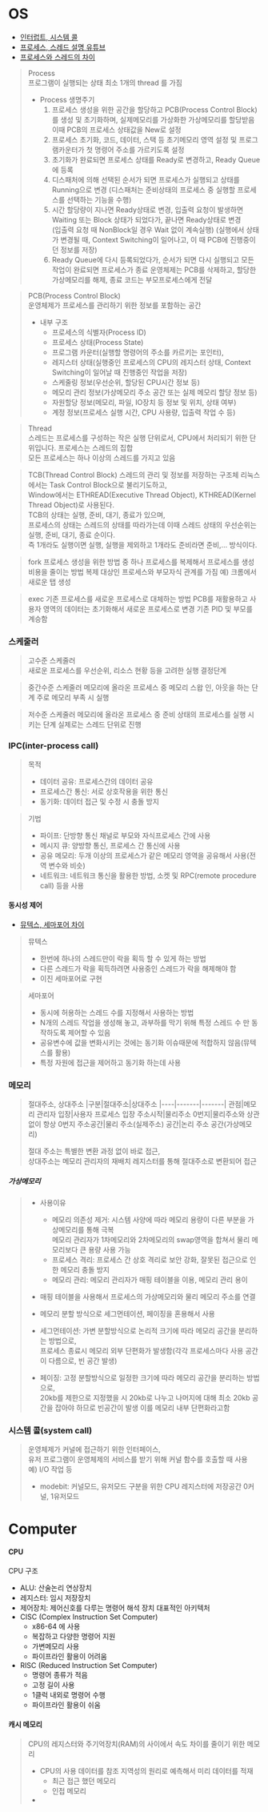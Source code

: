 # OS
* [인터럽트, 시스템 콜](https://velog.io/@klm03025/%EC%9A%B4%EC%98%81%EC%B2%B4%EC%A0%9C-%EC%9D%B8%ED%84%B0%EB%9F%BD%ED%8A%B8%EC%8B%9C%EC%8A%A4%ED%85%9C-%EC%BD%9C)
* [프로세스, 스레드 설명 유튜브](https://www.youtube.com/watch?v=iks_Xb9DtTM)
* [프로세스와 스레드의 차이](https://velog.io/@raejoonee/%ED%94%84%EB%A1%9C%EC%84%B8%EC%8A%A4%EC%99%80-%EC%8A%A4%EB%A0%88%EB%93%9C%EC%9D%98-%EC%B0%A8%EC%9D%B4)

> Process  
> 프로그램이 실행되는 상태 최소 1개의 thread 를 가짐  
> * Process 생명주기
>   1. 프로세스 생성을 위한 공간을 할당하고 PCB(Process Control Block)를 생성 및 초기화하며, 실제메모리를 가상화한 가상메모리를 할당받음  
>      이때 PCB의 프로세스 상태값을 New로 설정
>   2. 프로세스 초기화, 코드, 데이터, 스택 등 초기메모리 영역 설정 및 프로그램카운터가 첫 명령어 주소를 가르키도록 설정
>   3. 초기화가 완료되면 프로세스 상태를 Ready로 변경하고, Ready Queue에 등록
>   4. 디스패처에 의해 선택된 순서가 되면 프로세스가 실행되고 상태를 Running으로 변경
       (디스패처는 준비상태의 프로세스 중 실행할 프로세스를 선택하는 기능을 수행)
>   5. 시간 할당량이 지나면 Ready상태로 변경, 입출력 요청이 발생하면 Waiting 또는 Block 상태가 되었다가, 끝나면 Ready상태로 변경  
       (입출력 요청 때 NonBlock일 경우 Wait 없이 계속실행)
>      (실행에서 상태가 변경될 때, Context Switching이 일어나고, 이 때 PCB에 진행중이던 정보를 저장)
>   7. Ready Queue에 다시 등록되었다가, 순서가 되면 다시 실행되고 모든 작업이 완료되면 프로세스가 종료
     운영체제는 PCB를 삭제하고, 할당한 가상메모리를 해제, 종료 코드는 부모프로세스에게 전달

> PCB(Process Control Block)  
> 운영체제가 프로세스를 관리하기 위한 정보를 포함하는 공간  
> * 내부 구조
>   * 프로세스의 식별자(Process ID)
>   * 프로세스 상태(Process State)
>   * 프로그램 카운터(실행할 명령어의 주소를 카르키는 포인터),
>   * 레지스터 상태(실행중인 프로세스의 CPU의 레지스터 상태, Context Switching이 일어날 때 진행중인 작업을 저장)
>   * 스케줄링 정보(우선순위, 할당된 CPU시간 정보 등)
>   * 메모리 관리 정보(가상메모리 주소 공간 또는 실제 메모리 할당 정보 등)
>   * 자원할당 정보(메모리, 파일, IO장치 등 정보 및 위치, 상태 여부)
>   * 계정 정보(프로세스 실행 시간, CPU 사용량, 입출력 작업 수 등) 



> Thread  
> 스레드는 프로세스를 구성하는 작은 실행 단위로서, CPU에서 처리되기 위한 단위입니다. 프로세스는 스레드의 집합  
> 모든 프로세스는 하나 이상의 스레드를 가지고 있음

> TCB(Thread Control Block)
> 스레드의 관리 및 정보를 저장하는 구조체
> 리눅스에서는 Task Control Block으로 불리기도하고,  
> Window에서는 ETHREAD(Executive Thread Object), KTHREAD(Kernel Thread Object)로 사용된다.  
> TCB의 상태는 실행, 준비, 대기, 종료가 있으며,  
> 프로세스의 상태는 스레드의 상태를 따라가는데 이때 스레드 상태의 우선순위는 실행, 준비, 대기, 종료 순이다.  
> 즉 1개라도 실행이면 실행, 실행을 제외하고 1개라도 준비라면 준비,... 방식이다.


> fork
> 프로세스 생성을 위한 방법 중 하나
> 프로세스를 복제해서 프로세스를 생성 비용을 줄이는 방법
> 복제 대상인 프로세스와 부모자식 관계를 가짐
> 예) 크롬에서 새로운 탭 생성

> exec
> 기존 프로세스를 새로운 프로세스로 대체하는 방법
> PCB를 재활용하고 사용자 영역의 데이터는 초기화해서 새로운 프로세스로 변경
> 기존 PID 및 부모를 계승함

### 스케줄러
> 고수준 스케줄러  
> 새로운 프로세스를 우선순위, 리소스 현황 등을 고려한 실행 결정단계  

> 중간수준 스케줄러
> 메모리에 올라온 프로세스 중 메모리 스왑 인, 아웃을 하는 단계
> 주로 메모리 부족 시 실행

> 저수준 스케줄러 
> 메모리에 올라온 프로세스 중 준비 상태의 프로세스를 실행 시키는 단계
> 실제로는 스레드 단위로 진행


### IPC(inter-process call)
> 목적  
> * 데이터 공유: 프로세스간의 데이터 공유
> * 프로세스간 통신: 서로 상호작용을 위한 통신
> * 동기화: 데이터 접근 및 수정 시 충돌 방지

> 기법
> * 파이프: 단방향 통신 채널로 부모와 자식프로세스 간에 사용
> * 메시지 큐: 양방향 통신, 프로세스 간 통신에 사용
> * 공유 메모리: 두개 이상의 프로세스가 같은 메모리 영역을 공유해서 사용(전역 변수와 비슷)
> * 네트워크: 네트워크 통신을 활용한 방법, 소켓 및 RPC(remote procedure call) 등을 사용

#### 동시성 제어
* [뮤텍스, 세마포어 차이](https://heeonii.tistory.com/14)
> 뮤텍스
> * 한번에 하나의 스레드만이 락을 획득 할 수 있게 하는 방법
> * 다른 스레드가 락을 획득하려면 사용중인 스레드가 락을 해제해야 함
> * 이진 세마포어로 구현  

> 세마포어
> * 동시에 허용하는 스레드 수를 지정해서 사용하는 방법
> * N개의 스레드 작업을 생성해 놓고, 과부하를 막기 위해 특정 스레드 수 만 동작하도록 제어할 수 있음
> * 공유변수에 값을 변화시키는 것에는 동기화 이슈때문에 적합하지 않음(뮤텍스를 활용)
> * 특정 자원에 접근을 제어하고 동기화 하는데 사용


### 메모리
> 절대주소,  상대주소
> |구분|절대주소|상대주소
> |----|-------|-------|
> 관점|메모리 관리자 입장|사용자 프로세스 입장
> 주소시작|물리주소 0번지|물리주소와 상관없이 항상 0번지
> 주소공간|물리 주소(실제주소) 공간|논리 주소 공간(가상메모리)
> 
> 절대 주소는 특별한 변환 과정 없이 바로 접근,  
> 상대주소는 메모리 관리자의 재배치 레지스터를 통해 절대주소로 변환되어 접근

##### 가상메모리
> * 사용이유
>   * 메모리 의존성 제거: 시스템 사양에 따라 메모리 용량이 다른 부분을 가상메모리를 통해 극복  
                         메모리 관리자가 1차메모리와 2차메모리의 swap영역을 합쳐서 물리 메모리보다 큰 용량 사용 가능
>   * 프로세스 격리: 프로세스 간 상호 격리로 보안 강화, 잘못된 접근으로 인한 메모리 충돌 방지
>   * 메모리 관리: 메모리 관리자가 매핑 테이블을 이용, 메모리 관리 용이
>  
> * 매핑 테이블을 사용해서 프로세스의 가상메모리와 물리 메모리 주소를 연결
> * 메모리 분할 방식으로 세그먼테이션, 페이징을 혼용해서 사용
> * 세그먼테이션: 가변 분할방식으로 논리적 크기에 따라 메모리 공간을 분리하는 방법으로,  
>                프로세스 종료시 메모리 외부 단편화가 발생함(각각 프로세스마다 사용 공간이 다름으로, 빈 공간 발생)
> * 페이징: 고정 분할방식으로 일정한 크기에 따라 메모리 공간을 분리하는 방법으로,  
>           20kb를 제한으로 지정했을 시 20kb로 나누고 나머지에 대해 최소 20kb 공간을 잡아야 하므로 빈공간이 발생 이를 메모리 내부 단편화라고함


### 시스템 콜(system call)
> 운영체제가 커널에 접근하기 위한 인터페이스,  
> 유저 프로그램이 운영체제의 서비스를 받기 위해 커널 함수를 호출할 때 사용  
> 예) I/O 작업 등
>
> * modebit: 커널모드, 유저모드 구분을 위한 CPU 레지스터에 저장공간 0커널, 1유저모드




# Computer

#### CPU
CPU 구조
* ALU: 산술논리 연상장치
* 레지스터: 임시 저장장치
* 제어장치: 제어신호를 다루는 명령어 해석 장치
대표적인 아키텍처
* CISC (Complex Instruction Set Computer)
	* x86-64 에 사용
	* 복잡하고 다양한 명령어 지원
	* 가변메모리 사용
	* 파이프라인 활용이 어려움
* RISC (Reduced Instruction Set Computer)
	* 명령어 종류가 적음
	* 고정 길이 사용
	* 1클럭 내외로 명령어 수행
	* 파이프라인 활용이 쉬움
#### 캐시 메모리
> CPU의 레지스터와 주기억장치(RAM)의 사이에서 속도 차이를 줄이기 위한 메모리
> * CPU의 사용 데이터를 참조 지역성의 원리로 예측해서 미리 데이터를 적재
> 	* 최근 접근 했던 메모리
> 	* 인접 메모리
> * 